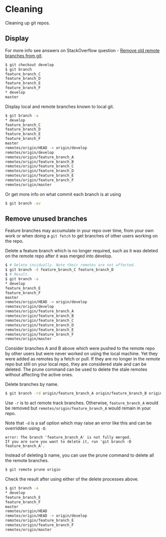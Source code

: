 # Cleaning

Cleaning up git repos.


## Display

For more info see answers on StackOverflow question - [Remove old remote branches from git](https://stackoverflow.com/questions/17470691/remove-old-remote-branches-from-git).

```bash
$ git checkout develop
$ git branch
feature_branch_C
feature_branch_D
feature_branch_E
feature_branch_F
* develop
master
```

Display local and remote branches known to local git.

```bash
$ git branch -a
* develop
feature_branch_C
feature_branch_D
feature_branch_E
feature_branch_F
master
remotes/origin/HEAD -> origin/develop
remotes/origin/develop
remotes/origin/feature_branch_A
remotes/origin/feature_branch_B
remotes/origin/feature_branch_C
remotes/origin/feature_branch_D
remotes/origin/feature_branch_E
remotes/origin/feature_branch_F
remotes/origin/master
```

Or get more info on what commit each branch is at using

```bash
$ git branch -av
```

## Remove unused branches

Feature branches may accumulate in your repo over time, from your own work or when doing a `git fetch` to get branches of other users working on the repo.

Delete a feature branch which is no longer required, such as it was deleted on the remote repo after it was merged into develop.

```bash
$ # Delete invidually. Note their remotes are not affected.
$ git branch -d feature_branch_C feature_branch_D
$ # Result.
$ git branch -a
* develop
feature_branch_E
feature_branch_F
master
remotes/origin/HEAD -> origin/develop
remotes/origin/develop
remotes/origin/feature_branch_A
remotes/origin/feature_branch_B
remotes/origin/feature_branch_C
remotes/origin/feature_branch_D
remotes/origin/feature_branch_E
remotes/origin/feature_branch_F
remotes/origin/master
```

Consider branches A and B above which were pushed to the remote repo by other users but were never worked on using the local machine. Yet they were added as remotes by a fetch or pull. If they are no longer in the _remote_ repo but still on your local repo, they are considered stale and can be deleted. The prune command can be used to delete the stale remotes without affecting the active ones.

Delete branches by name.
```bash
$ git branch -rd origin/feature_branch_A origin/feature_branch_B origin/feature_branch_C origin/feature_branch_D
```

Use `-r` is to act remote track branches. Otherwise, `feature_branch_A` would be removed but `remotes/origin/feature_branch_A` would remain in your repo.

Note that `-d` is a saf option which may raise an error like this and can be overridden using `-D`.
```
error: The branch 'feature_branch_A' is not fully merged.
If you are sure you want to delete it, run 'git branch -D feature_branch_A'.
```

Instead of deleting b name, you can use the prune command to delete all the remote branches.
```bash
$ git remote prune origin
```

Check the result after using either of the delete processes above.
```bash
$ git branch -a
* develop
feature_branch_E
feature_branch_F
master
remotes/origin/HEAD
remotes/origin/HEAD -> origin/develop
remotes/origin/feature_branch_E
remotes/origin/feature_branch_F
remotes/origin/master
```
